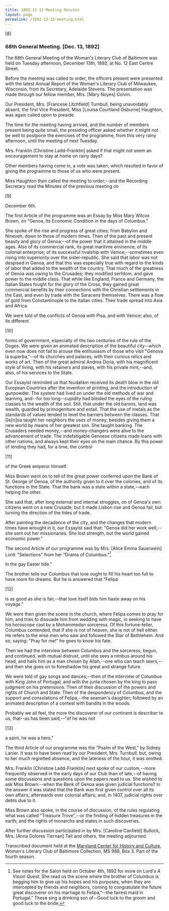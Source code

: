```yaml
---
title: 1892-12-13 Meeting Minutes
layout: page
permalink: /1892-12-13-meeting.html
---
```

[8]

### 68th General Meeting. [Dec. 13, 1892]

The 68th General Meeting of the Woman's Literary Club of Baltimore was held on Tuesday afternoon, December 13th, 1892, at No. 12 East Centre Street.

Before the meeting was called to order, the officers present were presented with the latest Annual Report of the Woman's Literary Club of Milwaukee, Wisconsin, from its Secretary, Adelaide Stevens. The presentation was made through our fellow member, Mrs. [Mary Noyes] Colvin.

Our President, Mrs. [Francese Litchfield] Turnbull, being unavoidably absent, the first Vice President, Miss [Louisa Courtland Osburne] Haughton, was again called upon to preside.

The time for the meeting having arrived, and the number of members present being quite small, the presiding officer asked whether it might not be well to postpone the exercises of the programme, from this very rainy afternoon, until the meeting of next Tuesday.

Mrs. Franklin [Christine Ladd-Franklin] asked if that might not seem an encouragement to stay at home on rainy days?

Other members having come in, a vote was taken; which resulted in favor of giving the programme to those of us who were present.

Miss Haughton then called the meeting to order;--and the Recording Secretary read the Minutes of the previous meeting on

[9]

December 6th.

The first Article of the programme was an Essay by Miss Mary Wilcox Brown, on "Genoa, Its Economic Condition in the days of Columbus."

She spoke of the rise and progress of great cities; from Babylon and Nineveh, down to those of modern times. Then of the past and present beauty and glory of Genoa;--of the power that it attained in the middle ages. Also of its commercial rank, its great maritime eminence; of its colonial enterprise; of its successful rivalship with Venice,--sometimes even rising into superiority over the sister-republic. She said that labor was not despised in Genoa, and that this was especially true with regard to the kinds of labor that added to the wealth of the country. That much of the greatness of Genoa was owing to the Crusades; they modified serfdom, and gave power to the middle class. That while like England, France and Germany, the Italian States fought for the glory of the Cross, they gained great commercial benefits by their connections with the Christian settlements in the East, and even by trade with the Saracens themselves. There was a flow of gold from Constantinople to the Italian cities. Their trade spread into Asia and Africa.

We were told of the conflicts of Genoa with Pisa, and with Venice; also, of its different

[10]

forms of government, especially of the two centuries of the rule of the Doges. We were given an animated description of the beautiful city--which even now does not fail to arouse the enthusiasm of those who visit "Genova la superba,"--of its churches and palaces, with their curious relics and works of art. Then of the great admiral Andrea Doria, with his magnificent style of living, with his retainers and slaves, with his private mint,--and, also, of his services to the State.

Our Essayist reminded us that feudalism received its death blow in the old European Countries after the invention of printing, and the introduction of gunpowder. The system had lived on under the old methods of war and learning, and--for too long--cupidity had blinded the eyes of the ruling classes to the wealth of the soil. Still, that under the old barons, land was wealth, guarded by primogeniture and entail. That the use of metals as the standards of values tended to level the barriers between the classes. That Ge[n]oa taught her neighbors the uses of money; besides giving them a new world by means of her greatest son. She taught banking. The Crusaders needed money,--and money-changers were alive to the advancement of trade. The indefatigable Genoese citizens made loans with other nations, and always kept their eyes on the main chance. By this power of lending they had, for a time, the control

[11]

of the Greek emperor himself.

Miss Brown went on to tell of the great power conferred upon the Bank of St. George of Genoa, of the authority given to it over the colonies, and of its functions in the State. That the bank was a state within a state,--each helping the other.

She said that, after long external and internal struggles, on of Genoa's own citizens went on a new Crusade; but it made Lisbon rise and Genoa fail, but turning the direction of the tides of trade.

After painting the decadence of the city, and the changes that modern times have wrought in it, our Essayist said that: "Genoa did her work well,--she sent out her missionaries. She lost strength, but the world gained economic power."

The second Article of our programme was by Mrs. [Alice Emma Sauerwein] Lord: "Selections" from her "Drama of Columbus."[^Columbus2]

[^Columbus2]: See notes for the Salon held on October 4th, 1892 for more on Lord's _A Vision Quest_.
She read us the scene where the brother of Columbus is begging him to give up his hopes and his purposes, when they are intercepted by friends and neighbors, coming to congratulate the future great discoverer on his marriage to Felipa,"--the fairest maid in Portugal."  These sing a drinking son of--Good luck to the groom and good luck to the bride,

In the gay Easter tide."

The brother tells our Columbus that love ought to fill his heart too full to have room for dreams. But he is answered that "Felipa

[12]

is as good as she is fair,--that love itself bids him haste away on his voyage."

We were then given the scene in the church, where Felipa comes to pray for him, and tries to dissuade him from wedding with magic, in seeking to have his horoscope cast by a Mohammedan sorceress. Of this fortune-teller, Columbus contended, that if she is not of heaven, she is not of hell either. He refers to the wise men who saw and followed the Star of Bethlehem. And so, saying: "Pray for me!" he goes to know his fate.

Then we had the interview between Columbus and the sorceress; begun, and continued, with mutual distrust, until she sees a nimbus around his head, and hails him as a man chosen by Allah,--one who can teach seers,--and then she goes on to foreshadow his great and strange future.

We were told of gay songs and dances;--then of the interview of Columbus with King John of Portugal; and with the junta chosen by the king to pass judgment on his pretensions. Then of their discussion of the powers and rights of Church and State. Then of the despondency of Columbus, and the support and consolations of Felipa,--the seaman's daughter; followed by an animated description of a contest with bandits in the woods.

Probably we all feel, the more the discoverer of our continent is describer to us, that--as has been said,--"of he was not

[13]

a saint, he was a hero."

The third Article of our programme was the "Psalm of the West,"  by Sidney Lanier. It was to have been read by our President, Mrs. Turnbull; but, owing to her much regretted absence, and the lateness of the hour, it was omitted.

Mrs. Franklin [Christine Ladd-Franklin] next spoke of our custom,--more frequently observed in the early days of our Club than of late,--of having some discussions and questions upon the papers read to us. She wished to ask Miss Brown:--when the Bank of Genoa was given judicial functions? In the answer it was stated that the Bank was first given control over all its own affairs; afterwards over colonial affairs; and, in 1407, judicial rights over debts due to it.

Miss Brown also spoke, in the course of discussion, of the rules regulating what was called "Treasure Trove",--or the finding of hidden treasures in the earth; and the rights of monarchs and states in such discoveries.

After further discussion participated in by Mrs. [Caroline Canfield] Bullock, Mrs. [Anna Dolores Tiernan] Tait and others, the meeting adjourned.

Transcribed document held at the [Maryland Center for History and Culture](http://mdhs.org/), Woman's Literary Club of Baltimore Collection, MS 988, Box 3. Part of the fourth season.